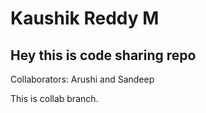 # Kaushik Reddy M
## Hey this is code sharing repo

Collaborators: Arushi and Sandeep


This is collab branch.
